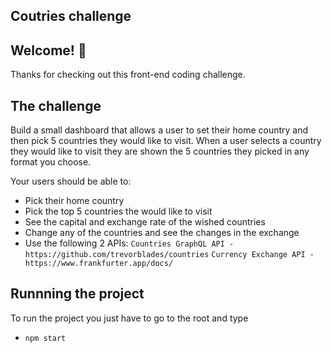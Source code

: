 ## Coutries challenge

## Welcome! 👋

Thanks for checking out this front-end coding challenge.

## The challenge

Build a small dashboard that allows a user to set their home country and then pick 5 countries they would like to visit. When a user selects a country they would like to visit they are shown the 5 countries they picked in any format you choose. 

Your users should be able to:

- Pick their home country
- Pick the top 5 countries the would like to visit
- See the capital and exchange rate of the wished countries
- Change any of the countries and see the changes in the exchange
- Use the following 2 APIs:
`Countries GraphQL API - https://github.com/trevorblades/countries`
`Currency Exchange API - https://www.frankfurter.app/docs/`

## Runnning the project 

To run the project you just have to go to the root and type

- `npm start`

